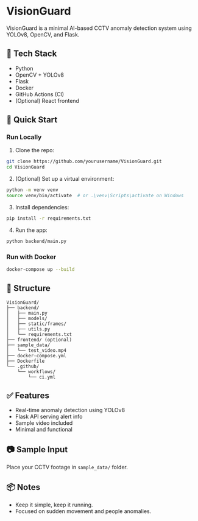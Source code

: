 # VisionGuard

VisionGuard is a minimal AI-based CCTV anomaly detection system using YOLOv8, OpenCV, and Flask.

## 🔧 Tech Stack

- Python
- OpenCV + YOLOv8
- Flask
- Docker
- GitHub Actions (CI)
- (Optional) React frontend

## 🚀 Quick Start

### Run Locally

1. Clone the repo:
```bash
git clone https://github.com/yourusername/VisionGuard.git
cd VisionGuard
```

2. (Optional) Set up a virtual environment:
```bash
python -m venv venv
source venv/bin/activate  # or .\venv\Scripts\activate on Windows
```

3. Install dependencies:
```bash
pip install -r requirements.txt
```

4. Run the app:
```bash
python backend/main.py
```

### Run with Docker

```bash
docker-compose up --build
```

## 📁 Structure

```
VisionGuard/
├── backend/
│   ├── main.py
│   ├── models/
│   ├── static/frames/
│   ├── utils.py
│   └── requirements.txt
├── frontend/ (optional)
├── sample_data/
│   └── test_video.mp4
├── docker-compose.yml
├── Dockerfile
└── .github/
    └── workflows/
        └── ci.yml
```

## ✅ Features

- Real-time anomaly detection using YOLOv8
- Flask API serving alert info
- Sample video included
- Minimal and functional

## 📷 Sample Input

Place your CCTV footage in `sample_data/` folder.

## 📦 Notes

- Keep it simple, keep it running.
- Focused on sudden movement and people anomalies.

